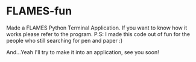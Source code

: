 # FLAMES-fun
Made a FLAMES Python Terminal Application. If you want to know how it works please refer to the program. P.S: I made this code out of fun for the people who still searching for pen and paper :)

And...Yeah I'll try to make it into an application, see you soon!

